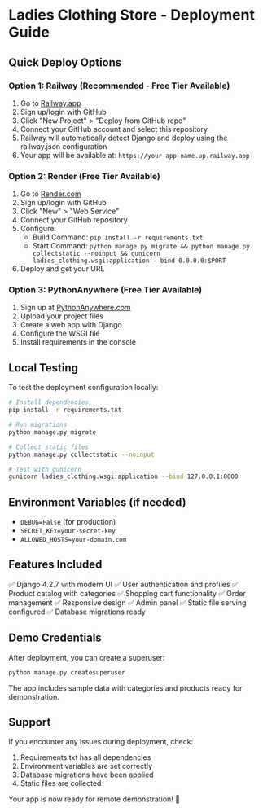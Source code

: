 # Ladies Clothing Store - Deployment Guide

## Quick Deploy Options

### Option 1: Railway (Recommended - Free Tier Available)

1. Go to [Railway.app](https://railway.app)
2. Sign up/login with GitHub
3. Click "New Project" > "Deploy from GitHub repo"
4. Connect your GitHub account and select this repository
5. Railway will automatically detect Django and deploy using the railway.json configuration
6. Your app will be available at: `https://your-app-name.up.railway.app`

### Option 2: Render (Free Tier Available)

1. Go to [Render.com](https://render.com)
2. Sign up/login with GitHub
3. Click "New" > "Web Service"
4. Connect your GitHub repository
5. Configure:
   - Build Command: `pip install -r requirements.txt`
   - Start Command: `python manage.py migrate && python manage.py collectstatic --noinput && gunicorn ladies_clothing.wsgi:application --bind 0.0.0.0:$PORT`
6. Deploy and get your URL

### Option 3: PythonAnywhere (Free Tier Available)

1. Sign up at [PythonAnywhere.com](https://pythonanywhere.com)
2. Upload your project files
3. Create a web app with Django
4. Configure the WSGI file
5. Install requirements in the console

## Local Testing

To test the deployment configuration locally:

```bash
# Install dependencies
pip install -r requirements.txt

# Run migrations
python manage.py migrate

# Collect static files
python manage.py collectstatic --noinput

# Test with gunicorn
gunicorn ladies_clothing.wsgi:application --bind 127.0.0.1:8000
```

## Environment Variables (if needed)

- `DEBUG=False` (for production)
- `SECRET_KEY=your-secret-key`
- `ALLOWED_HOSTS=your-domain.com`

## Features Included

✅ Django 4.2.7 with modern UI
✅ User authentication and profiles
✅ Product catalog with categories
✅ Shopping cart functionality
✅ Order management
✅ Responsive design
✅ Admin panel
✅ Static file serving configured
✅ Database migrations ready

## Demo Credentials

After deployment, you can create a superuser:
```bash
python manage.py createsuperuser
```

The app includes sample data with categories and products ready for demonstration.

## Support

If you encounter any issues during deployment, check:
1. Requirements.txt has all dependencies
2. Environment variables are set correctly
3. Database migrations have been applied
4. Static files are collected

Your app is now ready for remote demonstration! 🚀
